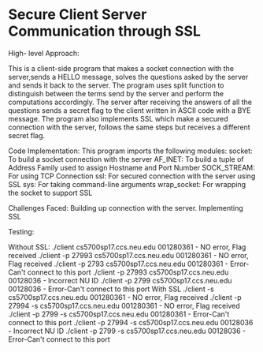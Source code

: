 # Secure Client Server Communication through SSL
High- level Approach:

This is a client-side program that makes a socket connection with the server,sends a HELLO message, solves the questions asked by the server and sends it back to the server.
The program uses split function to distinguish between the terms send by the server and perform the computations accordingly. 
The server after receiving the answers of all the questions sends a secret flag to the client written in ASCII code with a BYE message.
The program also implements SSL which make a secured connection with the server, follows the same steps but receives a different secret flag.

Code Implementation:
This program imports the following modules:
	socket: To build a socket connection with the server
	AF_INET: To build a tuple of Address Family used to assign Hostname and Port Number
	SOCK_STREAM: For using TCP Connection
	ssl: For secured connection with the server using SSL
	sys: For taking command-line arguments
	wrap_socket: For wrapping the socket to support SSL

Challenges Faced:
	Building up connection with the server.
	Implementing SSL

Testing:

Without SSL:
	./client cs5700sp17.ccs.neu.edu 001280361 - NO error, Flag received
	./client -p 27993 cs5700sp17.ccs.neu.edu 001280361 - NO error, Flag received
	./client -p 2793 cs5700sp17.ccs.neu.edu 001280361 - Error-Can't connect to this port
	./client -p 27993 cs5700sp17.ccs.neu.edu 00128036 - Incorrect NU ID
	./client -p 2799 cs5700sp17.ccs.neu.edu 00128036 - Error-Can't connect to this port
With SSL
	./client -s cs5700sp17.ccs.neu.edu 001280361 - NO error, Flag received
	./client -p 27994 -s cs5700sp17.ccs.neu.edu 001280361 - NO error, Flag received 
	./client -p 2799 -s cs5700sp17.ccs.neu.edu 001280361 - Error-Can't connect to this port
	./client -p 27994 -s cs5700sp17.ccs.neu.edu 00128036 - Incorrect NU ID
	./client -p 2799 -s cs5700sp17.ccs.neu.edu 00128036 - Error-Can't connect to this port
